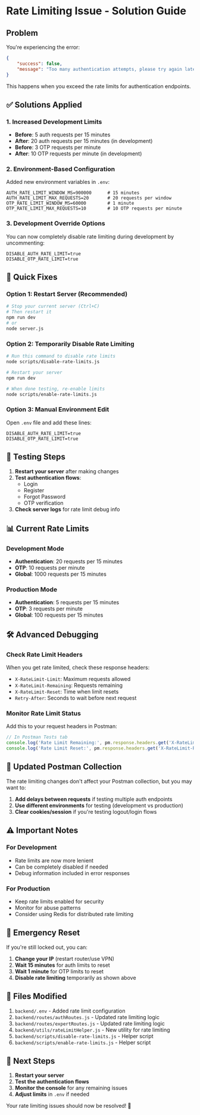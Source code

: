 # Rate Limiting Issue - Solution Guide

## Problem
You're experiencing the error:
```json
{
    "success": false,
    "message": "Too many authentication attempts, please try again later."
}
```

This happens when you exceed the rate limits for authentication endpoints.

## ✅ Solutions Applied

### 1. **Increased Development Limits**
- **Before**: 5 auth requests per 15 minutes
- **After**: 20 auth requests per 15 minutes (in development)
- **Before**: 3 OTP requests per minute  
- **After**: 10 OTP requests per minute (in development)

### 2. **Environment-Based Configuration**
Added new environment variables in `.env`:
```env
AUTH_RATE_LIMIT_WINDOW_MS=900000      # 15 minutes
AUTH_RATE_LIMIT_MAX_REQUESTS=20       # 20 requests per window
OTP_RATE_LIMIT_WINDOW_MS=60000        # 1 minute
OTP_RATE_LIMIT_MAX_REQUESTS=10        # 10 OTP requests per minute
```

### 3. **Development Override Options**
You can now completely disable rate limiting during development by uncommenting:
```env
DISABLE_AUTH_RATE_LIMIT=true
DISABLE_OTP_RATE_LIMIT=true
```

## 🚀 Quick Fixes

### Option 1: Restart Server (Recommended)
```bash
# Stop your current server (Ctrl+C)
# Then restart it
npm run dev
# or
node server.js
```

### Option 2: Temporarily Disable Rate Limiting
```bash
# Run this command to disable rate limits
node scripts/disable-rate-limits.js

# Restart your server
npm run dev

# When done testing, re-enable limits
node scripts/enable-rate-limits.js
```

### Option 3: Manual Environment Edit
Open `.env` file and add these lines:
```env
DISABLE_AUTH_RATE_LIMIT=true
DISABLE_OTP_RATE_LIMIT=true
```

## 🔧 Testing Steps

1. **Restart your server** after making changes
2. **Test authentication flows**:
   - Login
   - Register
   - Forgot Password
   - OTP verification
3. **Check server logs** for rate limit debug info

## 📊 Current Rate Limits

### Development Mode
- **Authentication**: 20 requests per 15 minutes
- **OTP**: 10 requests per minute
- **Global**: 1000 requests per 15 minutes

### Production Mode  
- **Authentication**: 5 requests per 15 minutes
- **OTP**: 3 requests per minute
- **Global**: 100 requests per 15 minutes

## 🛠️ Advanced Debugging

### Check Rate Limit Headers
When you get rate limited, check these response headers:
- `X-RateLimit-Limit`: Maximum requests allowed
- `X-RateLimit-Remaining`: Requests remaining
- `X-RateLimit-Reset`: Time when limit resets
- `Retry-After`: Seconds to wait before next request

### Monitor Rate Limit Status
Add this to your request headers in Postman:
```javascript
// In Postman Tests tab
console.log('Rate Limit Remaining:', pm.response.headers.get('X-RateLimit-Remaining'));
console.log('Rate Limit Reset:', pm.response.headers.get('X-RateLimit-Reset'));
```

## 🔄 Updated Postman Collection

The rate limiting changes don't affect your Postman collection, but you may want to:

1. **Add delays between requests** if testing multiple auth endpoints
2. **Use different environments** for testing (development vs production)
3. **Clear cookies/session** if you're testing logout/login flows

## ⚠️ Important Notes

### For Development
- Rate limits are now more lenient
- Can be completely disabled if needed
- Debug information included in error responses

### For Production
- Keep rate limits enabled for security
- Monitor for abuse patterns
- Consider using Redis for distributed rate limiting

## 🚨 Emergency Reset

If you're still locked out, you can:

1. **Change your IP** (restart router/use VPN)
2. **Wait 15 minutes** for auth limits to reset
3. **Wait 1 minute** for OTP limits to reset
4. **Disable rate limiting** temporarily as shown above

## 📝 Files Modified

1. `backend/.env` - Added rate limit configuration
2. `backend/routes/authRoutes.js` - Updated rate limiting logic
3. `backend/routes/expertRoutes.js` - Updated rate limiting logic
4. `backend/utils/rateLimitHelper.js` - New utility for rate limiting
5. `backend/scripts/disable-rate-limits.js` - Helper script
6. `backend/scripts/enable-rate-limits.js` - Helper script

## 🎯 Next Steps

1. **Restart your server**
2. **Test the authentication flows**
3. **Monitor the console** for any remaining issues
4. **Adjust limits** in `.env` if needed

Your rate limiting issues should now be resolved! 🎉
